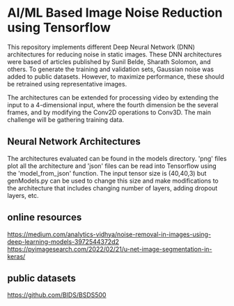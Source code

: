 # AI/ML Based Image Noise Reduction using Tensorflow

This repository implements different Deep Neural Network (DNN) architectures for 
reducing noise in static images.  These DNN architectures were based of articles
published by Sunil Belde, Sharath Solomon, and others.  To generate the training
and validation sets, Gaussian noise was added to public datasets.  However, to
maximize performance, these should be retrained using representative images.  

The architectures can be extended for processing video by extending the input to
a 4-dimensional input, where the fourth dimension be the several frames, and by
modifying the Conv2D operations to Conv3D.  The main challenge will be gathering
training data.


## Neural Network Architectures

The architectures evaluated can be found in the models directory.  'png' files
plot all the architecture and 'json' files can be read into Tensorflow using the 
'model_from_json' function.  The input tensor size is (40,40,3) but genModels.py
can be used to change this size and make modifications to the architecture that
includes changing number of layers, adding dropout layers, etc.


## online resources
https://medium.com/analytics-vidhya/noise-removal-in-images-using-deep-learning-models-3972544372d2
https://pyimagesearch.com/2022/02/21/u-net-image-segmentation-in-keras/

## public datasets
https://github.com/BIDS/BSDS500
